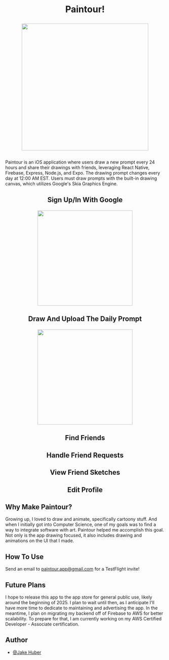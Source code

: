 # <p align="center">Paintour!</p><p align="center"><img src="https://github.com/Jakeahuber/Paintour/assets/68114979/dff649ac-b568-4979-a6af-31cefe1d40d2" width="400"></p>
Paintour is an iOS application where users draw a new prompt every 24 hours and share their drawings with friends, leveraging React Native, Firebase, Express, Node.js, and Expo. The drawing prompt changes every day at 12:00 AM EST. Users must draw prompts with the built-in drawing canvas, which utilizes Google's Skia Graphics Engine. 

##  <p align="center">Sign Up/In With Google</p> <p align="center"><img src="https://github.com/Jakeahuber/Paintour/assets/68114979/1ab74c46-2c6f-48ce-9ab6-e31acfd8130d" width="300"></p>

##  <p align="center">Draw And Upload The Daily Prompt</p> <p align="center"><img src="https://github.com/Jakeahuber/Paintour/assets/68114979/62448573-2ede-44f7-8ed9-fb82f94752e8" width="300"></p>

## <p align="center">Find Friends</p>

## <p align="center">Handle Friend Requests</p>

## <p align="center">View Friend Sketches</p>

## <p align="center">Edit Profile</p>

## Why Make Paintour?
Growing up, I loved to draw and animate, specifically cartoony stuff. And when I initially got into Computer Science, one of my goals was to find a way to integrate software with art. Paintour helped me accomplish this goal. Not only is the app drawing focused, it also includes drawing and animations on the UI that I made. 

## How To Use
Send an email to paintour.app@gmail.com for a TestFlight invite! 

## Future Plans

I hope to release this app to the app store for general public use, likely around the beginning of 2025. I plan to wait until then, as I anticipate I'll have more time to dedicate to maintaining and advertising the app. In the meantime, I plan on migrating my backend off of Firebase to AWS for better scalability. To prepare for that, I am currently working on my AWS Certified Developer - Associate certification. 

## Author
- [@Jake Huber](https://www.github.com/jakeahuber)
